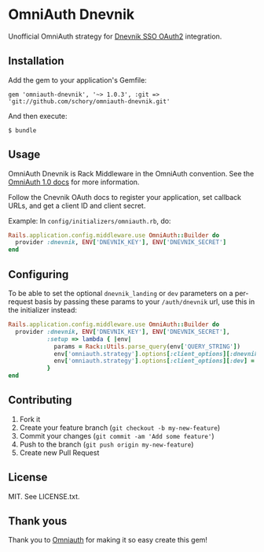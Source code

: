 # OmniAuth Dnevnik

Unofficial OmniAuth strategy for [Dnevnik SSO OAuth2](http://api.dnevnik.ru/#Авторизация) integration.

## Installation

Add the gem to your application's Gemfile:

    gem 'omniauth-dnevnik', '~> 1.0.3', :git => 'git://github.com/schory/omniauth-dnevnik.git'

And then execute:

    $ bundle

## Usage

OmniAuth Dnevnik is Rack Middleware in the OmniAuth convention. See the
[OmniAuth 1.0 docs](https://github.com/intridea/omniauth) for more information.

Follow the Cnevnik OAuth docs to register your application, set callback URLs,
and get a client ID and client secret.

Example: In `config/initializers/omniauth.rb`, do:

```ruby
Rails.application.config.middleware.use OmniAuth::Builder do
  provider :dnevnik, ENV['DNEVNIK_KEY'], ENV['DNEVNIK_SECRET']
end
```

## Configuring

To be able to set the optional `dnevnik_landing` or `dev` parameters on a
per-request basis by passing these params to your `/auth/dnevnik` url, use
this in the initializer instead:

```ruby
Rails.application.config.middleware.use OmniAuth::Builder do
  provider :dnevnik, ENV['DNEVNIK_KEY'], ENV['DNEVNIK_SECRET'],
           :setup => lambda { |env|
             params = Rack::Utils.parse_query(env['QUERY_STRING'])
             env['omniauth.strategy'].options[:client_options][:dnevnik_landing] = params['dnevnik_landing']
             env['omniauth.strategy'].options[:client_options][:dev] = params['dev']
           }
end
```

## Contributing

1. Fork it
2. Create your feature branch (`git checkout -b my-new-feature`)
3. Commit your changes (`git commit -am 'Add some feature'`)
4. Push to the branch (`git push origin my-new-feature`)
5. Create new Pull Request

## License

MIT. See LICENSE.txt.

## Thank yous

Thank you to [Omniauth](https://github.com/intridea/omniauth)
for making it so easy create this gem!
